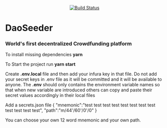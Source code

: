 <p align="center">
  <a href="https://github.com/daoseeder/interface/actions/workflows/build.yaml">
    <img src="https://github.com/daoseeder/interface/actions/workflows/build.yaml/badge.svg?branch=main" alt="Build Status">
  </a>
</p>

# DaoSeeder
### **World's first decentralized Crowdfunding platform**

To install missing dependencies **yarn**

To Start the project run **yarn start**

Create **.env.local** file and then add your infura key in that file. Do not add your secret keys in .env file as it will be committed and it will be available to anyone. The **.env** should only contains the environment variable names so that when new variable are introduced others can copy and paste their secret values accordingly in their local files

Add a secrets.json file
{
  "mnemonic":"test test test test test test test test test test test test",
  "path":"m/44'/60'/0'/0"
}

You can choose your own 12 word mnemonic and your own path.